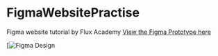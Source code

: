 # FigmaWebsitePractise
Figma website tutorial by Flux Academy
[View the Figma Prototype here](https://embed.figma.com/proto/dpPXIbb2HtnLLF5vPajdqW/Figma-Website-practise%2C-tutorial-by-Flux-Academy?page-id=0%3A1&node-id=101-69&node-type=canvas&viewport=515%2C37%2C0.25&scaling=min-zoom&content-scaling=fixed&embed-host=share)

[![Figma Design](https://embed.figma.com/design/dpPXIbb2HtnLLF5vPajdqW/Flux---Figma-Build-Tutorial-(Starter)-(Community)?node-id=0-1&embed-host=share)
